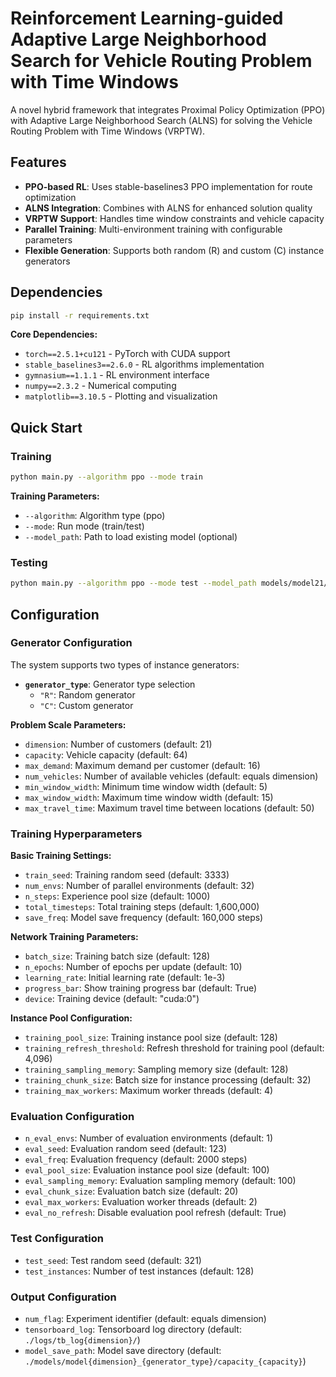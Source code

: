 # Reinforcement Learning-guided Adaptive Large Neighborhood Search for Vehicle Routing Problem with Time Windows

A novel hybrid framework that integrates Proximal Policy Optimization (PPO) with Adaptive Large Neighborhood Search (ALNS) for solving the Vehicle Routing Problem with Time Windows (VRPTW).

## Features

- **PPO-based RL**: Uses stable-baselines3 PPO implementation for route optimization
- **ALNS Integration**: Combines with ALNS for enhanced solution quality
- **VRPTW Support**: Handles time window constraints and vehicle capacity
- **Parallel Training**: Multi-environment training with configurable parameters
- **Flexible Generation**: Supports both random (R) and custom (C) instance generators

## Dependencies

```bash
pip install -r requirements.txt
```

**Core Dependencies:**
- `torch==2.5.1+cu121` - PyTorch with CUDA support
- `stable_baselines3==2.6.0` - RL algorithms implementation
- `gymnasium==1.1.1` - RL environment interface
- `numpy==2.3.2` - Numerical computing
- `matplotlib==3.10.5` - Plotting and visualization

## Quick Start

### Training

```bash
python main.py --algorithm ppo --mode train
```

**Training Parameters:**
- `--algorithm`: Algorithm type (ppo)
- `--mode`: Run mode (train/test)
- `--model_path`: Path to load existing model (optional)

### Testing

```bash
python main.py --algorithm ppo --mode test --model_path models/model21/capacity_64/final_model.zip
```

## Configuration

### Generator Configuration

The system supports two types of instance generators:

- **`generator_type`**: Generator type selection
  - `"R"`: Random generator
  - `"C"`: Custom generator

**Problem Scale Parameters:**
- `dimension`: Number of customers (default: 21)
- `capacity`: Vehicle capacity (default: 64)
- `max_demand`: Maximum demand per customer (default: 16)
- `num_vehicles`: Number of available vehicles (default: equals dimension)
- `min_window_width`: Minimum time window width (default: 5)
- `max_window_width`: Maximum time window width (default: 15)
- `max_travel_time`: Maximum travel time between locations (default: 50)

### Training Hyperparameters

**Basic Training Settings:**
- `train_seed`: Training random seed (default: 3333)
- `num_envs`: Number of parallel environments (default: 32)
- `n_steps`: Experience pool size (default: 1000)
- `total_timesteps`: Total training steps (default: 1,600,000)
- `save_freq`: Model save frequency (default: 160,000 steps)

**Network Training Parameters:**
- `batch_size`: Training batch size (default: 128)
- `n_epochs`: Number of epochs per update (default: 10)
- `learning_rate`: Initial learning rate (default: 1e-3)
- `progress_bar`: Show training progress bar (default: True)
- `device`: Training device (default: "cuda:0")

**Instance Pool Configuration:**
- `training_pool_size`: Training instance pool size (default: 128)
- `training_refresh_threshold`: Refresh threshold for training pool (default: 4,096)
- `training_sampling_memory`: Sampling memory size (default: 128)
- `training_chunk_size`: Batch size for instance processing (default: 32)
- `training_max_workers`: Maximum worker threads (default: 4)

### Evaluation Configuration

- `n_eval_envs`: Number of evaluation environments (default: 1)
- `eval_seed`: Evaluation random seed (default: 123)
- `eval_freq`: Evaluation frequency (default: 2000 steps)
- `eval_pool_size`: Evaluation instance pool size (default: 100)
- `eval_sampling_memory`: Evaluation sampling memory (default: 100)
- `eval_chunk_size`: Evaluation batch size (default: 20)
- `eval_max_workers`: Evaluation worker threads (default: 2)
- `eval_no_refresh`: Disable evaluation pool refresh (default: True)

### Test Configuration

- `test_seed`: Test random seed (default: 321)
- `test_instances`: Number of test instances (default: 128)

### Output Configuration

- `num_flag`: Experiment identifier (default: equals dimension)
- `tensorboard_log`: Tensorboard log directory (default: `./logs/tb_log{dimension}/`)
- `model_save_path`: Model save directory (default: `./models/model{dimension}_{generator_type}/capacity_{capacity}`)

